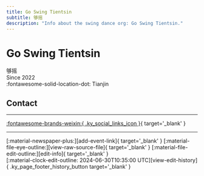 ```yaml
---
title: Go Swing Tientsin
subtitle: 够摇
description: "Info about the swing dance org: Go Swing Tientsin."
---
```


# Go Swing Tientsin

够摇  
Since 2022  
:fontawesome-solid-location-dot: Tianjin  


## Contact


---

 [:fontawesome-brands-weixin:{ .ky_social_links_icon }](# "够摇GoSwingTientsin"){ target='_blank' }

---

<div class="ky_page_footer" markdown>
<div class="ky_page_footer_trailing" markdown="span">
[:material-newspaper-plus:][add-event-link]{ target='_blank' }
[:material-file-eye-outline:][view-raw-source-file]{ target='_blank' }
[:material-file-edit-outline:][edit-info]{ target='_blank' }
</div>
<div class="ky_page_footer_leading" markdown="span">
[:material-clock-edit-outline: 2024-06-30T10:35:00 UTC][view-edit-history]{ .ky_page_footer_history_button target='_blank' }
</div>
</div>

[add-event-link]: https://github.com/swingdance/events/issues/new?assignees=&labels=add+event&projects=&template=02-add_entity.yml&title=%5Bzh_CN%5D%20Add%20Event%3A%20%3CName%3E&region=zh_CN&province=Tianjin&city=Tianjin&org_id=go-swing-tientsin "Add Event"
[view-raw-source-file]: https://github.com/swingdance/orgs/blob/main/zh_CN/go-swing-tientsin.json "View Raw Source File"
[edit-info]: https://github.com/swingdance/orgs/issues/new?assignees=&labels=update+org&projects=&template=03-update_entity.yml&title=%5Bzh_CN%5D%20Update%20Org%3A%20Go%20Swing%20Tientsin&region=zh_CN&id=go-swing-tientsin&name=Go%20Swing%20Tientsin "Edit Info"

[view-edit-history]: https://github.com/swingdance/orgs/commits/main/zh_CN/go-swing-tientsin.json "View Edit History"
